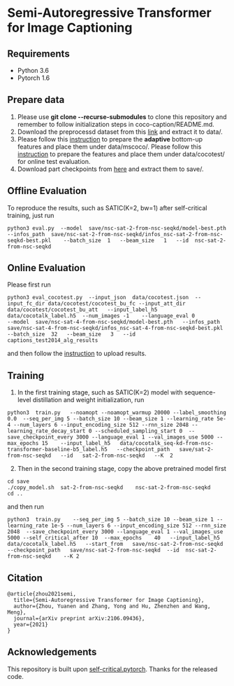 # Semi-Autoregressive Transformer for Image Captioning

## Requirements
- Python 3.6
- Pytorch 1.6

## Prepare data
1. Please use **git clone --recurse-submodules** to clone this repository and remember to follow initialization steps in coco-caption/README.md.
2. Download the preprocessd dataset from this [link](https://drive.google.com/file/d/1nF4lSK51oki46EfAvSJCudRv8un9HSwX/view?usp=sharing) and extract it to data/.
3. Please follow this [instruction](https://github.com/ruotianluo/self-critical.pytorch/blob/master/data/README.md#convert-from-peteanderson80s-original-file) to prepare the **adaptive** bottom-up features and place them under data/mscoco/. Please follow this [instruction](https://github.com/ruotianluo/self-critical.pytorch#evaluate-on-coco-test-set) to prepare the features and place them under data/cocotest/ for online test evaluation.
4. Download part checkpoints from [here](https://drive.google.com/file/d/1RLXRMpIgMQM4OGONUItW9K430atJ53OO/view?usp=sharing) and extract them to save/.

## Offline Evaluation
To reproduce the results, such as SATIC(K=2, bw=1) after self-critical training, just run

```
python3 eval.py  --model  save/nsc-sat-2-from-nsc-seqkd/model-best.pth   --infos_path  save/nsc-sat-2-from-nsc-seqkd/infos_nsc-sat-2-from-nsc-seqkd-best.pkl    --batch_size  1   --beam_size   1   --id  nsc-sat-2-from-nsc-seqkd   
```

## Online Evaluation
Please first run
```
python3 eval_cocotest.py  --input_json  data/cocotest.json  --input_fc_dir data/cocotest/cocotest_bu_fc --input_att_dir  data/cocotest/cocotest_bu_att   --input_label_h5    data/cocotalk_label.h5  --num_images -1    --language_eval 0
--model  save/nsc-sat-4-from-nsc-seqkd/model-best.pth   --infos_path  save/nsc-sat-4-from-nsc-seqkd/infos_nsc-sat-4-from-nsc-seqkd-best.pkl    --batch_size  32   --beam_size   3   --id   captions_test2014_alg_results  
```
and then follow the [instruction](https://cocodataset.org/#captions-eval) to upload results.
## Training
1.  In the first training stage, such as SATIC(K=2) model with sequence-level distillation and weight initialization,  run 
```
python3  train.py   --noamopt --noamopt_warmup 20000 --label_smoothing 0.0  --seq_per_img 5 --batch_size 10 --beam_size 1 --learning_rate 5e-4 --num_layers 6 --input_encoding_size 512 --rnn_size 2048 --learning_rate_decay_start 0 --scheduled_sampling_start 0  --save_checkpoint_every 3000 --language_eval 1 --val_images_use 5000 --max_epochs 15    --input_label_h5   data/cocotalk_seq-kd-from-nsc-transformer-baseline-b5_label.h5   --checkpoint_path   save/sat-2-from-nsc-seqkd   --id   sat-2-from-nsc-seqkd   --K  2
```

2. Then in the second training stage, copy the above pretrained model first

```
cd save
./copy_model.sh  sat-2-from-nsc-seqkd    nsc-sat-2-from-nsc-seqkd
cd ..
``` 
and then run
```
python3  train.py    --seq_per_img 5 --batch_size 10 --beam_size 1 --learning_rate 1e-5 --num_layers 6 --input_encoding_size 512 --rnn_size 2048  --save_checkpoint_every 3000 --language_eval 1 --val_images_use 5000 --self_critical_after 10  --max_epochs    40   --input_label_h5    data/cocotalk_label.h5   --start_from   save/nsc-sat-2-from-nsc-seqkd   --checkpoint_path   save/nsc-sat-2-from-nsc-seqkd  --id  nsc-sat-2-from-nsc-seqkd    --K 2
```

## Citation

```
@article{zhou2021semi,
  title={Semi-Autoregressive Transformer for Image Captioning},
  author={Zhou, Yuanen and Zhang, Yong and Hu, Zhenzhen and Wang, Meng},
  journal={arXiv preprint arXiv:2106.09436},
  year={2021}
}
```

## Acknowledgements
This repository is built upon [self-critical.pytorch](https://github.com/ruotianluo/self-critical.pytorch). Thanks for the released  code.
